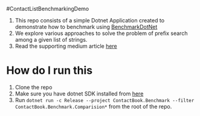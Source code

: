 #ContactListBenchmarkingDemo

1. This repo consists of a simple Dotnet Application created to demonstrate how to benchmark using [BenchmarkDotNet](url)
2. We explore various approaches to solve the problem of prefix search among a given list of strings.
3. Read the supporting medium article [here](url)

# How do I run this
1. Clone the repo
2. Make sure you have dotnet SDK installed from [here](url)
3. Run `dotnet run -c Release --project ContactBook.Benchmark --filter ContactBook.Benchmark.Comparision*` from the root of the repo.
